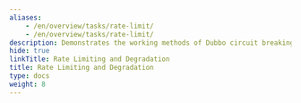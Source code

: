 ```yaml
---
aliases:
    - /en/overview/tasks/rate-limit/
    - /en/overview/tasks/rate-limit/
description: Demonstrates the working methods of Dubbo circuit breaking, rate limiting, and degradation scenarios
hide: true
linkTitle: Rate Limiting and Degradation
title: Rate Limiting and Degradation
type: docs
weight: 8
---
```


